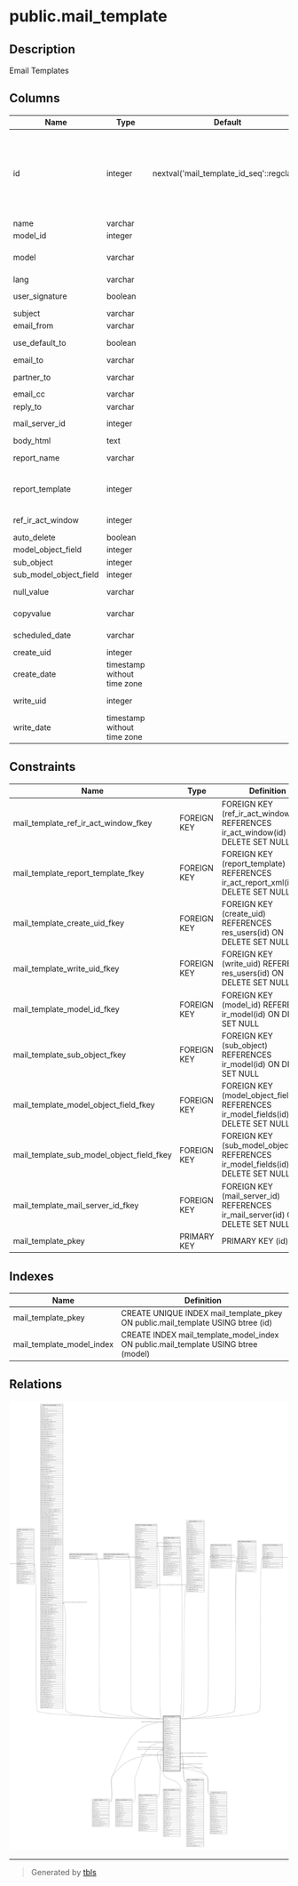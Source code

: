 # public.mail_template

## Description

Email Templates

## Columns

| Name | Type | Default | Nullable | Children | Parents | Comment |
| ---- | ---- | ------- | -------- | -------- | ------- | ------- |
| id | integer | nextval('mail_template_id_seq'::regclass) | false | [public.ir_act_server](public.ir_act_server.md) [public.res_config_settings](public.res_config_settings.md) [public.mail_activity_type_mail_template_rel](public.mail_activity_type_mail_template_rel.md) [public.email_template_attachment_rel](public.email_template_attachment_rel.md) [public.mail_compose_message](public.mail_compose_message.md) [public.digest_digest](public.digest_digest.md) [public.website](public.website.md) [public.account_invoice_send](public.account_invoice_send.md) [public.project_task_type](public.project_task_type.md) [public.sale_order_template](public.sale_order_template.md) |  |  |
| name | varchar |  | true |  |  | Name |
| model_id | integer |  | true |  | [public.ir_model](public.ir_model.md) | Applies to |
| model | varchar |  | true |  |  | Related Document Model |
| lang | varchar |  | true |  |  | Language |
| user_signature | boolean |  | true |  |  | Add Signature |
| subject | varchar |  | true |  |  | Subject |
| email_from | varchar |  | true |  |  | From |
| use_default_to | boolean |  | true |  |  | Default recipients |
| email_to | varchar |  | true |  |  | To (Emails) |
| partner_to | varchar |  | true |  |  | To (Partners) |
| email_cc | varchar |  | true |  |  | Cc |
| reply_to | varchar |  | true |  |  | Reply-To |
| mail_server_id | integer |  | true |  | [public.ir_mail_server](public.ir_mail_server.md) | Outgoing Mail Server |
| body_html | text |  | true |  |  | Body |
| report_name | varchar |  | true |  |  | Report Filename |
| report_template | integer |  | true |  | [public.ir_act_report_xml](public.ir_act_report_xml.md) | Optional report to print and attach |
| ref_ir_act_window | integer |  | true |  | [public.ir_act_window](public.ir_act_window.md) | Sidebar action |
| auto_delete | boolean |  | true |  |  | Auto Delete |
| model_object_field | integer |  | true |  | [public.ir_model_fields](public.ir_model_fields.md) | Field |
| sub_object | integer |  | true |  | [public.ir_model](public.ir_model.md) | Sub-model |
| sub_model_object_field | integer |  | true |  | [public.ir_model_fields](public.ir_model_fields.md) | Sub-field |
| null_value | varchar |  | true |  |  | Default Value |
| copyvalue | varchar |  | true |  |  | Placeholder Expression |
| scheduled_date | varchar |  | true |  |  | Scheduled Date |
| create_uid | integer |  | true |  | [public.res_users](public.res_users.md) | Created by |
| create_date | timestamp without time zone |  | true |  |  | Created on |
| write_uid | integer |  | true |  | [public.res_users](public.res_users.md) | Last Updated by |
| write_date | timestamp without time zone |  | true |  |  | Last Updated on |

## Constraints

| Name | Type | Definition |
| ---- | ---- | ---------- |
| mail_template_ref_ir_act_window_fkey | FOREIGN KEY | FOREIGN KEY (ref_ir_act_window) REFERENCES ir_act_window(id) ON DELETE SET NULL |
| mail_template_report_template_fkey | FOREIGN KEY | FOREIGN KEY (report_template) REFERENCES ir_act_report_xml(id) ON DELETE SET NULL |
| mail_template_create_uid_fkey | FOREIGN KEY | FOREIGN KEY (create_uid) REFERENCES res_users(id) ON DELETE SET NULL |
| mail_template_write_uid_fkey | FOREIGN KEY | FOREIGN KEY (write_uid) REFERENCES res_users(id) ON DELETE SET NULL |
| mail_template_model_id_fkey | FOREIGN KEY | FOREIGN KEY (model_id) REFERENCES ir_model(id) ON DELETE SET NULL |
| mail_template_sub_object_fkey | FOREIGN KEY | FOREIGN KEY (sub_object) REFERENCES ir_model(id) ON DELETE SET NULL |
| mail_template_model_object_field_fkey | FOREIGN KEY | FOREIGN KEY (model_object_field) REFERENCES ir_model_fields(id) ON DELETE SET NULL |
| mail_template_sub_model_object_field_fkey | FOREIGN KEY | FOREIGN KEY (sub_model_object_field) REFERENCES ir_model_fields(id) ON DELETE SET NULL |
| mail_template_mail_server_id_fkey | FOREIGN KEY | FOREIGN KEY (mail_server_id) REFERENCES ir_mail_server(id) ON DELETE SET NULL |
| mail_template_pkey | PRIMARY KEY | PRIMARY KEY (id) |

## Indexes

| Name | Definition |
| ---- | ---------- |
| mail_template_pkey | CREATE UNIQUE INDEX mail_template_pkey ON public.mail_template USING btree (id) |
| mail_template_model_index | CREATE INDEX mail_template_model_index ON public.mail_template USING btree (model) |

## Relations

![er](public.mail_template.svg)

---

> Generated by [tbls](https://github.com/k1LoW/tbls)
